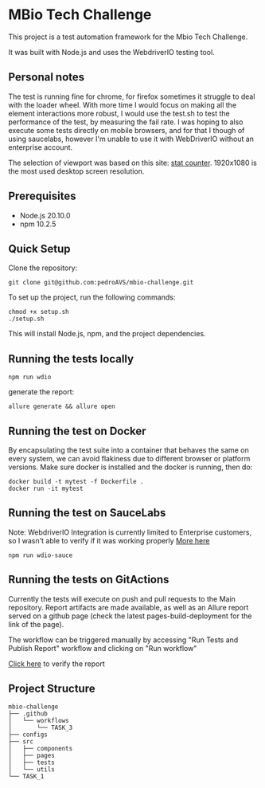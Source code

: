 # MBio Tech Challenge

This project is a test automation framework for the Mbio Tech Challenge. 

It was built with Node.js and uses the WebdriverIO testing tool.

## Personal notes

The test is running fine for chrome, for firefox sometimes it struggle to deal with the loader wheel. 
With more time I would focus on making all the element interactions more robust, I would use the test.sh to test the performance of the test, by measuring the fail rate.
I was hoping to also execute some tests directly on mobile browsers, and for that I though of using saucelabs, however I'm unable to use it with WebDriverIO without an enterprise account.

The selection of viewport was based on this site: [stat counter](https://gs.statcounter.com/screen-resolution-stats/desktop/worldwide). 1920x1080 is the most used desktop screen resolution. 

## Prerequisites

- Node.js 20.10.0
- npm 10.2.5

## Quick Setup

Clone the repository:

```
git clone git@github.com:pedroAVS/mbio-challenge.git
```

To set up the project, run the following commands:

```shell
chmod +x setup.sh
./setup.sh
```
This will install Node.js, npm, and the project dependencies.

## Running the tests locally

```
npm run wdio
```
generate the report:
```
allure generate && allure open
```
## Running the test on Docker
By encapsulating the test suite into a container that behaves the same on every system, we can avoid flakiness due to different browser or platform versions.
Make sure docker is installed and the docker is running, then do:
```
docker build -t mytest -f Dockerfile .
docker run -it mytest
```
## Running the test on SauceLabs
Note: WebdriverIO Integration is currently limited to Enterprise customers, so I wasn't able to verify if it was working properly
[More here](https://docs.saucelabs.com/visual-testing/integrations/webdriverio/)
```
npm run wdio-sauce
```
## Running the tests on GitActions

Currently the tests will execute on push and pull requests to the Main repository. Report artifacts are made available, as well as an Allure report served on a github page (check the latest pages-build-deployment for the link of the page).

The workflow can be triggered manually by accessing "Run Tests and Publish Report" workflow and clicking on "Run workflow"

[Click here](https://pedroavs.github.io/mbio-challenge) to verify the report

## Project Structure
```
mbio-challenge
├── .github
│   └── workflows
│       └── TASK_3    
├── configs
├── src
│   ├── components
│   ├── pages
│   ├── tests
│   └── utils
└── TASK_1
```
